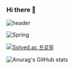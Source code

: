 ### Hi there 👋


![header](https://capsule-render.vercel.app/api?type=waving&height=300&color=gradient&text=박수빈입니다.&section=header&reversal=false&textBg=false)

![Spring](https://img.shields.io/badge/spring-6DB33F.svg?&style=for-the-badge&logo=spring&logoColor=white)

[![Solved.ac
프로필](http://mazassumnida.wtf/api/mini/generate_badge?boj=beeniaa)](https://solved.ac/beeniaa)

![Anurag's GitHub stats](https://github-readme-stats.vercel.app/api?username=subkka&title_color=FFB2F5&show_icons=true&theme=radical)
